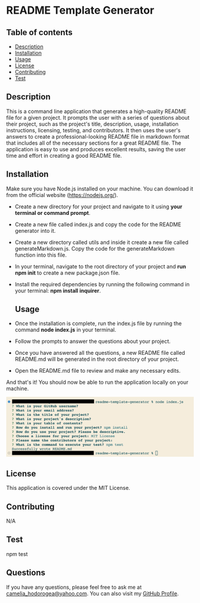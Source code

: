 # README Template Generator

  ## Table of contents
  - [Description](#description)
  - [Installation](#installation)
  - [Usage](#usage)
  - [License](#license)
  - [Contributing](#contributing)
  - [Test](#test)
  
  ## Description
  This is a command line application that generates a high-quality README file for a given project. It prompts the user with a series of questions about their project, such as the project's title, description, usage, installation instructions, licensing, testing, and contributors. It then uses the user's answers to create a professional-looking README file in markdown format that includes all of the necessary sections for a great README file. The application is easy to use and produces excellent results, saving the user time and effort in creating a good README file.

  ## Installation
  Make sure you have Node.js installed on your machine. You can download it from the official website (https://nodejs.org/).

* Create a new directory for your project and navigate to it using **your terminal or command prompt**.

* Create a new file called index.js and copy the code for the README generator into it.

* Create a new directory called utils and inside it create a new file called generateMarkdown.js. Copy the code for the generateMarkdown function into this file.

* In your terminal, navigate to the root directory of your project and **run npm init** to create a new package.json file.

* Install the required dependencies by running the following command in your terminal: **npm install inquirer**.

  ## Usage
* Once the installation is complete, run the index.js file by running the command **node index.js** in your terminal.

* Follow the prompts to answer the questions about your project.

* Once you have answered all the questions, a new README file called README.md will be generated in the root directory of your project.

* Open the README.md file to review and make any necessary edits. 

And that's it! You should now be able to run the application locally on your machine.

![Screenshot of the back-end of the application](./images/Screenshot.png)

  ## License
  This application is covered under the MIT License.

  ## Contributing
  N/A

  ## Test
  npm test

  ## Questions
  If you have any questions, please feel free to ask me at camelia_hodorogea@yahoo.com. You can also visit my [GitHub Profile](https://github.com/GinaCamelia).
